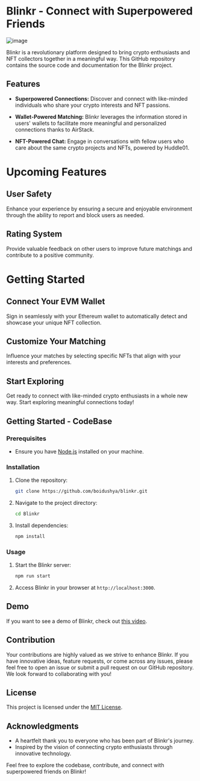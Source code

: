 
# Blinkr - Connect with Superpowered Friends

![image](https://github.com/boidushya/blinkr/assets/26746725/dfebf1de-985c-497e-8b5e-d80927c0574d)


Blinkr is a revolutionary platform designed to bring crypto enthusiasts and NFT collectors together in a meaningful way. This GitHub repository contains the source code and documentation for the Blinkr project.

## Features

- **Superpowered Connections:** Discover and connect with like-minded individuals who share your crypto interests and NFT passions.

- **Wallet-Powered Matching:** Blinkr leverages the information stored in users' wallets to facilitate more meaningful and personalized connections thanks to AirStack.

- **NFT-Powered Chat:** Engage in conversations with fellow users who care about the same crypto projects and NFTs, powered by Huddle01.

# Upcoming Features

## User Safety
Enhance your experience by ensuring a secure and enjoyable environment through the ability to report and block users as needed.

## Rating System
Provide valuable feedback on other users to improve future matchings and contribute to a positive community.

# Getting Started

## Connect Your EVM Wallet
Sign in seamlessly with your Ethereum wallet to automatically detect and showcase your unique NFT collection.

## Customize Your Matching
Influence your matches by selecting specific NFTs that align with your interests and preferences.

## Start Exploring
Get ready to connect with like-minded crypto enthusiasts in a whole new way. Start exploring meaningful connections today!

## Getting Started - CodeBase

### Prerequisites

- Ensure you have [Node.js](https://nodejs.org/) installed on your machine.

### Installation

1. Clone the repository:

    ```bash
    git clone https://github.com/boidushya/blinkr.git
    ```

2. Navigate to the project directory:

    ```bash
    cd Blinkr
    ```

3. Install dependencies:

    ```bash
    npm install
    ```

### Usage

1. Start the Blinkr server:

    ```bash
    npm run start
    ```

2. Access Blinkr in your browser at `http://localhost:3000`.

## Demo

If you want to see a demo of Blinkr, check out [this video](https://youtu.be/nIfnjppL1cg?si=6-zi45-G9rWBQiyb).

## Contribution

Your contributions are highly valued as we strive to enhance Blinkr. If you have innovative ideas, feature requests, or come across any issues, please feel free to open an issue or submit a pull request on our GitHub repository. We look forward to collaborating with you!

## License

This project is licensed under the [MIT License](LICENSE).

## Acknowledgments

- A heartfelt thank you to everyone who has been part of Blinkr's journey.
- Inspired by the vision of connecting crypto enthusiasts through innovative technology.

Feel free to explore the codebase, contribute, and connect with superpowered friends on Blinkr!
